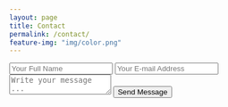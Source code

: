```yaml
---
layout: page
title: Contact
permalink: /contact/
feature-img: "img/color.png"
---
```


<form action="https://getsimpleform.com/messages?form_api_token=e35181ef6856b88cd435a2985559d267" method="post">
  <!-- the redirect_to is optional, the form will redirect to the referrer on submission -->

  <input type='hidden' name='redirect_to' value='http://alexamariesd.com/thank-you/' />
  <input type='text' name='name' placeholder='Your Full Name' />
  <input type='email' name='email' placeholder='Your E-mail Address' />
  <textarea name='message' placeholder='Write your message ...'></textarea>
  <input type='submit' value='Send Message' />
</form>
